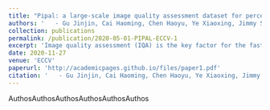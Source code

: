 ```yaml
---
title: "Pipal: a large-scale image quality assessment dataset for perceptual image restoration"
authors: '   - Gu Jinjin, Cai Haoming, Chen Haoyu, Ye Xiaoxing, Jimmy S Ren, Dong Chao'
collection: publications
permalink: /publication/2020-05-01-PIPAL-ECCV-1
excerpt: 'Image quality assessment (IQA) is the key factor for the fast development of image restoration (IR) algorithms. The most recent IR methods based on Generative Adversarial Networks (GANs) have achieved significant improvement in visual performance, but also presented great challenges for quantitative evaluation. Notably, we observe an increasing inconsistency between perceptual quality and the evaluation results. Then we raise two questions: (1) Can existing IQA methods objectively evaluate recent IR algorithms? (2) When focus on beating current benchmarks, are we getting better IR algorithms? To answer these questions and promote the development of IQA methods, we contribute a large-scale IQA dataset, called Perceptual Image Processing Algorithms (PIPAL) dataset. Especially, this dataset includes the results of GAN-based methods, which are missing in previous datasets. We collect more than 1.13 million human judgments to assign subjective scores for PIPAL images using the more reliable “Elo system”. Based on PIPAL, we present new benchmarks for both IQA and super-resolution methods. Our results indicate that existing IQA methods cannot fairly evaluate GAN-based IR algorithms. While using appropriate evaluation methods is important, IQA methods should also be updated along with the development of IR algorithms. At last, we improve the performance of IQA networks on GAN-based distortions by introducing anti-aliasing pooling. Experiments show the effectiveness of the proposed method.'
date: 2020-11-27
venue: 'ECCV'
paperurl: 'http://academicpages.github.io/files/paper1.pdf'
citation: '   - Gu Jinjin, Cai Haoming, Chen Haoyu, Ye Xiaoxing, Jimmy S Ren, Dong Chao'
---
```

AuthosAuthosAuthosAuthosAuthosAuthos